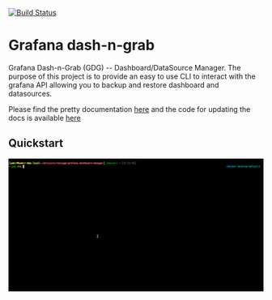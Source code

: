 [![Build Status](https://cloud.drone.io/api/badges/netsage-project/grafana-dashboard-manager/status.svg)](https://cloud.drone.io/netsage-project/grafana-dashboard-manager)

# Grafana dash-n-grab 

Grafana Dash-n-Grab (GDG) -- Dashboard/DataSource Manager.  The purpose of this project is to provide an easy to use CLI to interact with the grafana API allowing you to backup and restore dashboard and datasources.

Please find the pretty documentation [here](https://netsage-project.github.io/grafana-dashboard-manager/docs/usage_guide/) and the code for updating the docs is available [here](https://github.com/netsage-project/grafana-dashboard-manager/blob/master/documentation/content/docs/usage_guide.md)


## Quickstart 

![Quickstart screen](assets/quickstart.gif)


